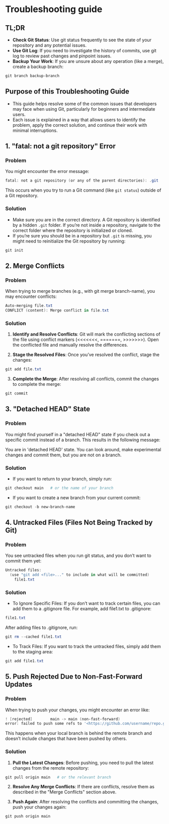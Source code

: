 # Troubleshooting guide

## TL;DR

- **Check Git Status**: Use git status frequently to see the state of your repository and any potential issues.
- **Use Git Log**: If you need to investigate the history of commits, use git log to review past changes and pinpoint issues.
- **Backup Your Work**: If you are unsure about any operation (like a merge), create a backup branch:

```powershell
git branch backup-branch
```

## Purpose of this Troubleshooting Guide

- This guide helps resolve some of the common issues that developers may face when using Git, particularly for beginners and intermediate users.
- Each issue is explained in a way that allows users to identify the problem, apply the correct solution, and continue their work with minimal interruptions.

## 1. **"fatal: not a git repository" Error**

### Problem

You might encounter the error message:

```powershell
fatal: not a git repository (or any of the parent directories): .git
```

This occurs when you try to run a Git command (like `git status`) outside of a Git repository.

### Solution

- Make sure you are in the correct directory. A Git repository is identified by a hidden `.git` folder. If you’re not inside a repository, navigate to the correct folder where the repository is initialized or cloned.
- If you’re sure you should be in a repository but `.git` is missing, you might need to reinitialize the Git repository by running:

```powershell
git init
```

## 2. Merge Conflicts

### Problem

When trying to merge branches (e.g., with git merge branch-name), you may encounter conflicts:

```powershell
Auto-merging file.txt
CONFLICT (content): Merge conflict in file.txt
```

### Solution

1. **Identify and Resolve Conflicts**: Git will mark the conflicting sections of the file using conflict markers (<<<<<<<, =======, >>>>>>>). Open the conflicted file and manually resolve the differences.

2. **Stage the Resolved Files**: Once you’ve resolved the conflict, stage the changes:

```powershell
git add file.txt
```

3. **Complete the Merge**: After resolving all conflicts, commit the changes to complete the merge:

```powershell
git commit
```

## 3. "Detached HEAD" State

### Problem

You might find yourself in a "detached HEAD" state if you check out a specific commit instead of a branch. This results in the following message:

You are in 'detached HEAD' state. You can look around, make experimental changes and commit them, but you are not on a branch.

### Solution

- If you want to return to your branch, simply run:

```powershell
git checkout main   # or the name of your branch
```

- If you want to create a new branch from your current commit:

```powershell
git checkout -b new-branch-name
```

## 4. Untracked Files (Files Not Being Tracked by Git)

### Problem

You see untracked files when you run git status, and you don’t want to commit them yet:

```powershell
Untracked files:
  (use "git add <file>..." to include in what will be committed)
    file1.txt
```

### Solution

- To Ignore Specific Files: If you don’t want to track certain files, you can add them to a .gitignore file. For example, add file1.txt to .gitignore:

```powershell
file1.txt
```

After adding files to .gitignore, run:

```powershell
git rm --cached file1.txt
```

- To Track Files: If you want to track the untracked files, simply add them to the staging area:

```powershell
git add file1.txt
```

## 5. Push Rejected Due to Non-Fast-Forward Updates

### Problem

When trying to push your changes, you might encounter an error like:

```powershell
! [rejected]        main -> main (non-fast-forward)
error: failed to push some refs to '<https://github.com/username/repo.git>'
```

This happens when your local branch is behind the remote branch and doesn’t include changes that have been pushed by others.

### Solution

1. **Pull the Latest Changes**: Before pushing, you need to pull the latest changes from the remote repository:

```powershell
git pull origin main   # or the relevant branch
```

2. **Resolve Any Merge Conflicts**: If there are conflicts, resolve them as described in the "Merge Conflicts" section above.

3. **Push Again**: After resolving the conflicts and committing the changes, push your changes again:

```powershell
git push origin main
```
